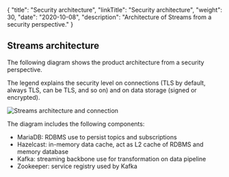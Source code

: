 {
"title": "Security architecture",
"linkTitle": "Security architecture",
"weight": 30,
"date": "2020-10-08",
"description": "Architecture of Streams from a security perspective."
}

## Streams architecture

The following diagram shows the product architecture from a security perspective.

The legend explains the security level on connections (TLS by default, always TLS, can be TLS, and so on) and on data storage (signed or encrypted).

![Streams architecture and connection](/Images/security/sec_arch.png)

The diagram includes the following components:

* MariaDB: RDBMS use to persist topics and subscriptions
* Hazelcast: in-memory data cache, act as L2 cache of RDBMS and memory database
* Kafka: streaming backbone use for transformation on data pipeline
* Zookeeper: service registry used by Kafka


